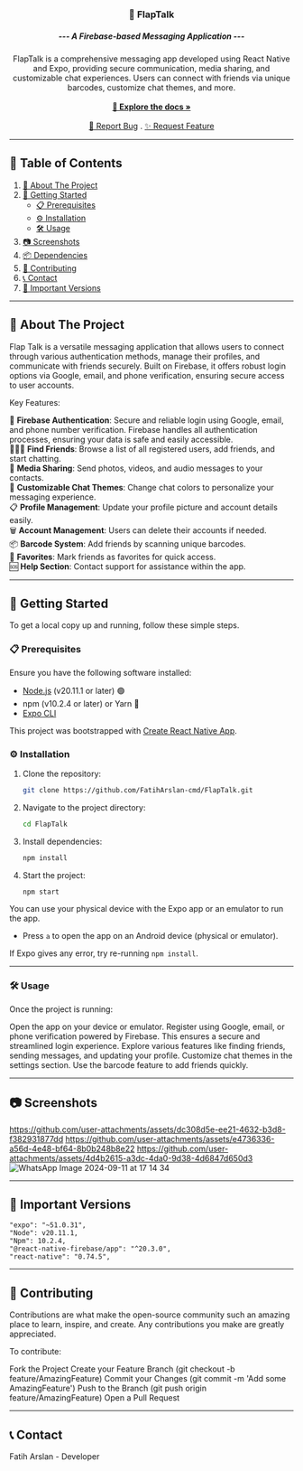<p align="center"> <h3 align="center">📱 FlapTalk</h3> <h5 align="center">--- A Firebase-based Messaging Application ---</h5> <p align="center"> FlapTalk is a comprehensive messaging app developed using React Native and Expo, providing secure communication, media sharing, and customizable chat experiences. Users can connect with friends via unique barcodes, customize chat themes, and more. <br/><br/> <a href="https://github.com/FatihArslan-cmd/FlapTalk"><strong>🌟 Explore the docs »</strong></a> <br/><br/> <a href="https://github.com/FatihArslan-cmd/FlapTalk/issues">🐛 Report Bug</a> . <a href="https://github.com/FatihArslan-cmd/FlapTalk/issues">✨ Request Feature</a> </p> </p>
<hr>

## 📖 Table of Contents

1. [📘 About The Project](#about-the-project)
2. [🚀 Getting Started](#getting-started)
    - [📋 Prerequisites](#prerequisites)
    - [⚙️ Installation](#installation)
    - [🛠️ Usage](#usage)
3. [📷 Screenshots](#screenshots)
4. [📦 Dependencies](#dependencies)
5. [🤝 Contributing](#contributing)
6. [📞 Contact](#contact)
7. [📌 Important Versions](#important-versions)

<hr>

## <a id="about-the-project"></a>📘 About The Project
Flap Talk is a versatile messaging application that allows users to connect through various authentication methods, manage their profiles, and communicate with friends securely. Built on Firebase, it offers robust login options via Google, email, and phone verification, ensuring secure access to user accounts.

Key Features:<br/>

🔐 **Firebase Authentication**: Secure and reliable login using Google, email, and phone number verification. Firebase handles all authentication processes, ensuring your data is safe and easily accessible. <br/>
🧑‍🤝‍🧑 **Find Friends**: Browse a list of all registered users, add friends, and start chatting. <br/>
📸 **Media Sharing**: Send photos, videos, and audio messages to your contacts. <br/>
🎨 **Customizable Chat Themes**: Change chat colors to personalize your messaging experience. <br/>
📋 **Profile Management**: Update your profile picture and account details easily. <br/>
🗑️ **Account Management**: Users can delete their accounts if needed. <br/>
📦 **Barcode System**: Add friends by scanning unique barcodes. <br/>
🌟 **Favorites**: Mark friends as favorites for quick access. <br/>
🆘 **Help Section**: Contact support for assistance within the app. <br/>
<hr>

## <a id="getting-started"></a>🚀 Getting Started
To get a local copy up and running, follow these simple steps.

### <a id="prerequisites"></a>📋 Prerequisites

Ensure you have the following software installed:
- [Node.js](https://nodejs.org/) (v20.11.1 or later) 🟢
- npm (v10.2.4 or later) or Yarn 🧶
- [Expo CLI](https://docs.expo.dev/get-started/installation/)

This project was bootstrapped with [Create React Native App](https://github.com/expo/create-react-native-app?tab=readme-ov-file).

### <a id="installation"></a>⚙️ Installation

1. Clone the repository:
    ```bash
    git clone https://github.com/FatihArslan-cmd/FlapTalk.git
    ```
2. Navigate to the project directory:
    ```bash
    cd FlapTalk
    ```
3. Install dependencies:
    ```bash
    npm install
    ```
4. Start the project:
    ```bash
    npm start
    ```

You can use your physical device with the Expo app or an emulator to run the app.

- Press `a` to open the app on an Android device (physical or emulator).

If Expo gives any error, try re-running `npm install`.


<hr>

### <a id="usage"></a>🛠️ Usage

Once the project is running:

Open the app on your device or emulator.
Register using Google, email, or phone verification powered by Firebase. This ensures a secure and streamlined login experience.
Explore various features like finding friends, sending messages, and updating your profile.
Customize chat themes in the settings section.
Use the barcode feature to add friends quickly.

<hr>

## <a id="screenshots"></a>📷 Screenshots

https://github.com/user-attachments/assets/dc308d5e-ee21-4632-b3d8-f382931877dd
https://github.com/user-attachments/assets/e4736336-a56d-4e48-bf64-8b0b248b8e22
https://github.com/user-attachments/assets/4d4b2615-a3dc-4da0-9d38-4d6847d650d3
![WhatsApp Image 2024-09-11 at 17 14 34](https://github.com/user-attachments/assets/d578f1b8-41ce-4325-bb59-747147a219f6)

<hr>

## <a id="important-versions"></a>📌 Important Versions

    "expo": "~51.0.31",
    "Node": v20.11.1,
    "Npm": 10.2.4,
    "@react-native-firebase/app": "^20.3.0",
    "react-native": "0.74.5",

<hr>

## <a id="contributing"></a>🤝 Contributing
Contributions are what make the open-source community such an amazing place to learn, inspire, and create. Any contributions you make are greatly appreciated.

To contribute:

Fork the Project
Create your Feature Branch (git checkout -b feature/AmazingFeature)
Commit your Changes (git commit -m 'Add some AmazingFeature')
Push to the Branch (git push origin feature/AmazingFeature)
Open a Pull Request
<hr>

## <a id="contact"></a>📞 Contact
Fatih Arslan - Developer


